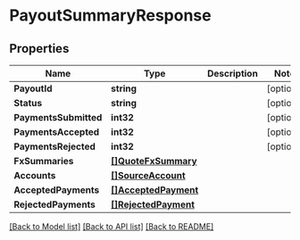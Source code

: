 # PayoutSummaryResponse

## Properties

Name | Type | Description | Notes
------------ | ------------- | ------------- | -------------
**PayoutId** | **string** |  | [optional] 
**Status** | **string** |  | [optional] 
**PaymentsSubmitted** | **int32** |  | [optional] 
**PaymentsAccepted** | **int32** |  | [optional] 
**PaymentsRejected** | **int32** |  | [optional] 
**FxSummaries** | [**[]QuoteFxSummary**](QuoteFxSummary.md) |  | 
**Accounts** | [**[]SourceAccount**](SourceAccount.md) |  | 
**AcceptedPayments** | [**[]AcceptedPayment**](AcceptedPayment.md) |  | 
**RejectedPayments** | [**[]RejectedPayment**](RejectedPayment.md) |  | 

[[Back to Model list]](../README.md#documentation-for-models) [[Back to API list]](../README.md#documentation-for-api-endpoints) [[Back to README]](../README.md)


